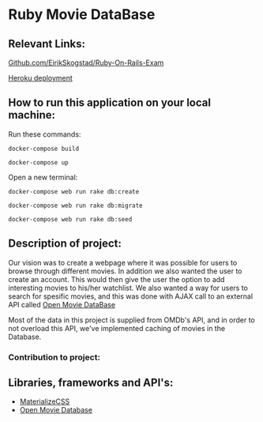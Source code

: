 # Ruby Movie DataBase

## Relevant Links: 
[Github.com/EirikSkogstad/Ruby-On-Rails-Exam](https://github.com/EirikSkogstad/Ruby-On-Rails-Exam)

[Heroku deployment](https://rmdb1337.herokuapp.com/)

## How to run this application on your local machine:
Run these commands:

`docker-compose build`

`docker-compose up`

Open a new terminal:

`docker-compose web run rake db:create`

`docker-compose web run rake db:migrate`

`docker-compose web run rake db:seed`

## Description of project:
Our vision was to create a webpage where it was possible for users to browse through different movies. In addition we also wanted the user to create an account. 
This would then give the user the option to add interesting movies to his/her watchlist. 
We also wanted a way for users to search for spesific movies, and this was done with AJAX call to an external API called [Open Movie DataBase](https://www.omdbapi.com/)

Most of the data in this project is supplied from OMDb's API, and in order to not overload this API, we've implemented caching of movies in the Database. 

### Contribution to project:

## Libraries, frameworks and API's:
- [MaterializeCSS](http://materializecss.com/)
- [Open Movie Database](https://www.omdbapi.com/)